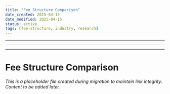 ```yaml
---
title: "Fee Structure Comparison"
date_created: 2025-04-15
date_modified: 2025-04-15
status: active
tags: [fee-structure, industry, research]
---
```


---

---

---

# Fee Structure Comparison

*This is a placeholder file created during migration to maintain link integrity. Content to be added later.*

